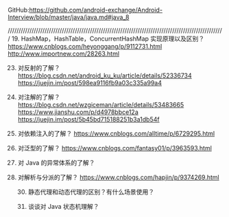 GitHub:https://github.com/android-exchange/Android-Interview/blob/master/java/java.md#java_8





////////////////////////////////////////////////////////////////////////////////////////////////////
19. HashMap，HashTable，ConcurrentHashMap 实现原理以及区别？
    https://www.cnblogs.com/heyonggang/p/9112731.html
    http://www.importnew.com/28263.html
    
23. 对反射的了解？
    https://blog.csdn.net/android_ku_ku/article/details/52336734
    https://juejin.im/post/598ea9116fb9a03c335a99a4
    
24. 对注解的了解？
    https://blog.csdn.net/wzgiceman/article/details/53483665
    https://www.jianshu.com/p/d4978bbce12a
    https://juejin.im/post/5b45bd715188251b3a1db54f

25. 对依赖注入的了解？
    https://www.cnblogs.com/alltime/p/6729295.html
    
    
26. 对泛型的了解？
    https://www.cnblogs.com/fantasy01/p/3963593.html
    
28. 对 Java 的异常体系的了解？
    
29. 对解析与分派的了解？
    https://www.cnblogs.com/hapjin/p/9374269.html
    
    30. 静态代理和动态代理的区别？有什么场景使用？
    
    31. 谈谈对 Java 状态机理解？
    